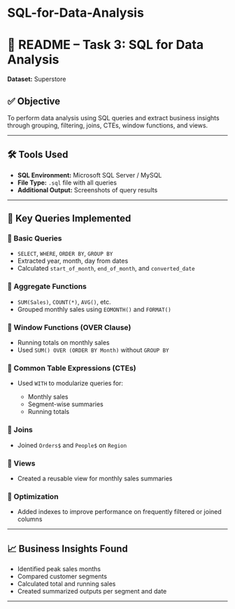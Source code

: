 # SQL-for-Data-Analysis


# 📄 README – Task 3: SQL for Data Analysis

**Dataset:**  Superstore

## ✅ Objective

To perform data analysis using SQL queries and extract business insights through grouping, filtering, joins, CTEs, window functions, and views.

---

## 🛠️ Tools Used

* **SQL Environment:** Microsoft SQL Server / MySQL
* **File Type:** `.sql` file with all queries
* **Additional Output:** Screenshots of query results

---

## 📂 Key Queries Implemented

### 🔹 Basic Queries

* `SELECT`, `WHERE`, `ORDER BY`, `GROUP BY`
* Extracted year, month, day from dates
* Calculated `start_of_month`, `end_of_month`, and `converted_date`

### 🔹 Aggregate Functions

* `SUM(Sales)`, `COUNT(*)`, `AVG()`, etc.
* Grouped monthly sales using `EOMONTH()` and `FORMAT()`

### 🔹 Window Functions (OVER Clause)

* Running totals on monthly sales
* Used `SUM() OVER (ORDER BY Month)` without `GROUP BY`

### 🔹 Common Table Expressions (CTEs)

* Used `WITH` to modularize queries for:

  * Monthly sales
  * Segment-wise summaries
  * Running totals

### 🔹 Joins

* Joined `Orders$` and `People$` on `Region`

### 🔹 Views

* Created a reusable view for monthly sales summaries

### 🔹 Optimization

* Added indexes to improve performance on frequently filtered or joined columns

---

## 📈 Business Insights Found

* Identified peak sales months
* Compared customer segments
* Calculated total and running sales
* Created summarized outputs per segment and date

---



